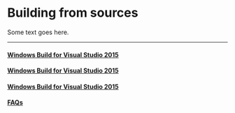 # Building from sources

Some text goes here.

---

#### [Windows Build for Visual Studio 2015](tutorial-windows-build.md)
#### [Windows Build for Visual Studio 2015](tutorial-windows-build.md)
#### [Windows Build for Visual Studio 2015](tutorial-windows-build.md)
#### [FAQs](FAQs.md)